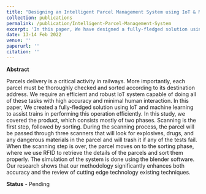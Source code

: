 ```yaml
---
title: "Designing an Intelligent Parcel Management System using IoT & Machine Learning"
collection: publications
permalink: /publication/Intelligent-Parcel-Management-System
excerpt: 'In this paper, We have designed a fully-fledged solution using IoT and machine learning to assist railways in performing parcel management operation efficiently'
date: 13-14 Feb 2022
venue: ''
paperurl: ''
citation: ''
---
```


**Abstract**

Parcels delivery is a critical activity in railways. More importantly, each parcel must be thoroughly checked and sorted according to its destination address. We require an efficient and robust IoT system capable of doing all of these tasks with high accuracy and minimal human interaction. In this paper, We created a fully-fledged solution using IoT and machine learning to assist trains in performing this operation efficiently. In this study, we covered the product, which consists mostly of two phases. Scanning is the first step, followed by sorting. During the scanning process, the parcel will be passed through three scanners that will look for explosives, drugs, and any dangerous materials in the parcel and will trash it if any of the tests fail. When the scanning step is over, the parcel moves on to the sorting phase, where we use RFID to retrieve the details of the parcels and sort them properly. The simulation of the system is done using the blender software. Our research shows that our methodology significantly enhances both accuracy and the review of cutting edge technology existing techniques.

**Status** - Pending <br>
